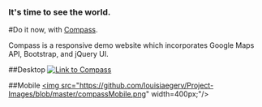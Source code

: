 ### It's time to see the world.

#Do it now, with [Compass](https://louisiaegerv.github.io/noteboard).

Compass is a responsive demo website which incorporates Google Maps API, Bootstrap, and jQuery UI.

##Desktop
[![Link to Compass](https://github.com/louisiaegerv/Project-Images/blob/master/compassDesktop.png)](https://louisiaegerv.github.io/compass/)

##Mobile
<a href="https://louisiaegerv.github.io/compass/">
<img src="https://github.com/louisiaegerv/Project-Images/blob/master/compassMobile.png" width=400px;"/></a>
